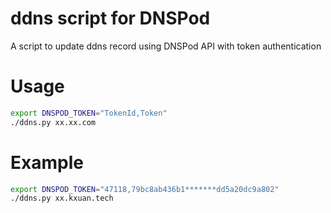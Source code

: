 # ddns script for DNSPod

A script to update ddns record using DNSPod API with token authentication

# Usage

```sh
export DNSPOD_TOKEN="TokenId,Token"
./ddns.py xx.xx.com
```

# Example

```sh
export DNSPOD_TOKEN="47118,79bc8ab436b1*******dd5a20dc9a802"
./ddns.py xx.kxuan.tech
```
